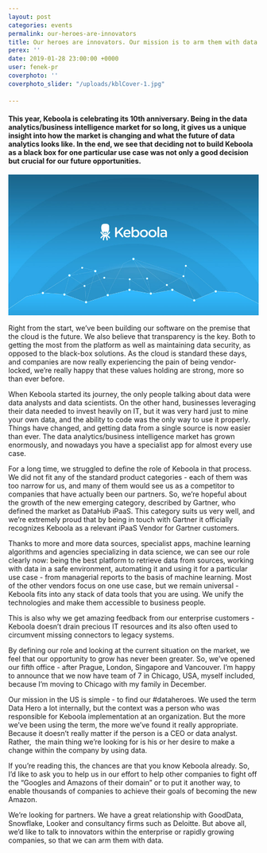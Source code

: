 ```yaml
---
layout: post
categories: events
permalink: our-heroes-are-innovators
title: Our heroes are innovators. Our mission is to arm them with data
perex: ''
date: 2019-01-28 23:00:00 +0000
user: fenek-pr
coverphoto: ''
coverphoto_slider: "/uploads/kblCover-1.jpg"

---
```

#### **This year, Keboola is celebrating its 10th anniversary. Being in the data analytics/business intelligence market for so long, it gives us a unique insight into how the market is changing and what the future of data analytics looks like. In the end, we see that deciding not to build Keboola as a black box for one particular use case was not only a good decision but crucial for our future opportunities.**

![](/uploads/keboola-img-brand.jpg)

Right from the start, we’ve been building our software on the premise that the cloud is the future. We also believe that transparency is the key. Both to getting the most from the platform as well as maintaining data security, as opposed to the black-box solutions. As the cloud is standard these days, and companies are now really experiencing the pain of being vendor-locked, we’re really happy that these values holding are strong, more so than ever before.

When Keboola started its journey, the only people talking about data were data analysts and data scientists. On the other hand, businesses leveraging their data needed to invest heavily on IT, but it was very hard just to mine your own data, and the ability to code was the only way to use it properly. Things have changed, and getting data from a single source is now easier than ever. The data analytics/business intelligence market has grown enormously, and nowadays you have a specialist app for almost every use case.

For a long time, we struggled to define the role of Keboola in that process. We did not fit any of the standard product categories - each of them was too narrow for us, and many of them would see us as a competitor to companies that have actually been our partners. So, we’re hopeful about the growth of the new emerging category, described by Gartner, who defined the market as DataHub iPaaS. This category suits us very well, and we’re extremely proud that by being in touch with Gartner it officially recognizes Keboola as a relevant iPaaS Vendor for Gartner customers.

Thanks to more and more data sources, specialist apps, machine learning algorithms and agencies specializing in data science, we can see our role clearly now: being the best platform to retrieve data from sources, working with data in a safe environment, automating it and using it for a particular use case - from managerial reports to the basis of machine learning. Most of the other vendors focus on one use case, but we remain universal - Keboola fits into any stack of data tools that you are using. We unify the technologies and make them accessible to business people.

This is also why we get amazing feedback from our enterprise customers - Keboola doesn’t drain precious IT resources and its also often used to circumvent missing connectors to legacy systems.

By defining our role and looking at the current situation on the market, we feel that our opportunity to grow has never been greater. So, we’ve opened our fifth office - after Prague, London, Singapore and Vancouver. I’m happy to announce that we now have team of 7 in Chicago, USA, myself included, because I’m moving to Chicago with my family in December.

Our mission in the US is simple - to find our #dataheroes. We used the term Data Hero a lot internally, but the context was a person who was responsible for Keboola implementation at an organization. But the more we’ve been using the term, the more we’ve found it really appropriate. Because it doesn’t really matter if the person is a CEO or data analyst. Rather,  the main thing we’re looking for is his or her desire to make a change within the company by using data.

If you’re reading this, the chances are that you know Keboola already. So, I’d like to ask you to help us in our effort to help other companies to fight off the “Googles and Amazons of their domain” or to put it another way, to enable thousands of companies to achieve their goals of becoming the new Amazon.

We’re looking for partners. We have a great relationship with GoodData, Snowflake, Looker and consultancy firms such as Deloitte. But above all, we’d like to talk to innovators within the enterprise or rapidly growing companies, so that we can arm them with data.